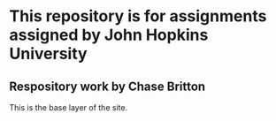 # This repository is for assignments assigned by John Hopkins University
## Respository work by Chase Britton
This is the base layer of the site. 
